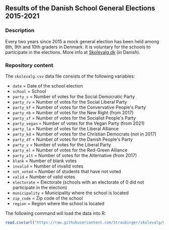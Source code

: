 Results of the Danish School General Elections 2015-2021
---

### Description

Every two years since 2015 a mock general election has been held among 8th, 9th and 10th graders in Denmark. It is voluntary for the schools to participate in the elections. More info at <a href="https://www.skolevalg.dk/">Skolevalg.dk</a> (in Danish).

### Repository content

The `skolevalg.csv` data file consists of the following variables:

- `date` = Date of the school election
- `school` = School
- `party_s` = Number of votes for the Social Democratic Party
- `party_rv` = Number of votes for the Social Liberal Party
- `party_kf` = Number of votes for the Convervative People's Party
- `party_nb` = Number of votes for the New Right (from 2017)
- `party_sf` = Number of votes for the Socialist People's Party
- `party_vegan` = Number of votes for the Vegan Party (from 2021)
- `party_la` = Number of votes for the Liberal Alliance
- `party_kd` = Number of votes for the Christian Democrats (not in 2017)
- `party_df` = Number of votes for the Danish People's Party
- `party_v` = Number of votes for the Liberal Party
- `party_el` = Number of votes for the Red-Green Alliance
- `party_alt` = Number of votes for the Alternative (from 2017)
- `blank` = Number of blank votes
- `invalid` = Number of invalid votes
- `not_voted` = Number of students that have not voted
- `valid` = Number of valid votes
- `electorate` = Electorate (schools with an electorate of 0 did not participate in the election)
- `municipality` = Municipality where the school is located
- `zip_code` = Zip code of the school
- `region` = Region where the school is located

The following command will load the data into R:

``` R
read.csv(url("https://raw.githubusercontent.com/Straubinger/skolevalg/master/skolevalg.csv"))
```

